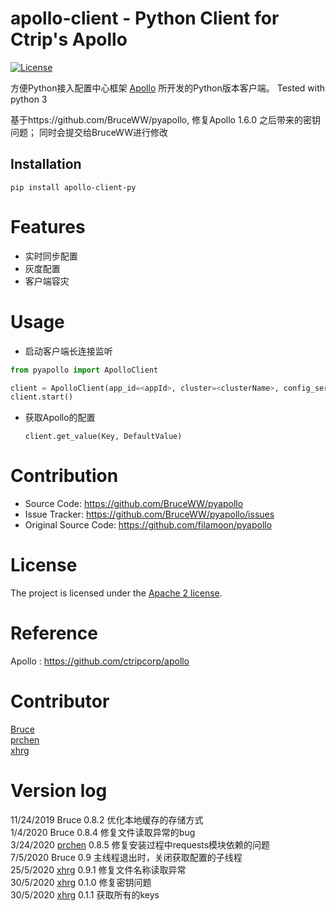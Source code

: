 apollo-client - Python Client for Ctrip's Apollo
================

[![License](https://img.shields.io/badge/License-Apache%202.0-blue.svg)](https://opensource.org/licenses/Apache-2.0)

方便Python接入配置中心框架 [Apollo](https://github.com/ctripcorp/apollo) 所开发的Python版本客户端。
Tested with python 3

基于https://github.com/BruceWW/pyapollo, 修复Apollo 1.6.0 之后带来的密钥问题；
同时会提交给BruceWW进行修改

Installation
------------

``` shell
pip install apollo-client-py
```

# Features
* 实时同步配置
* 灰度配置
* 客户端容灾

# Usage

- 启动客户端长连接监听

``` python
from pyapollo import ApolloClient

client = ApolloClient(app_id=<appId>, cluster=<clusterName>, config_server_url=<configServerUrl>, secret=<AppSecretKey>)
client.start()
```

- 获取Apollo的配置
  ```
  client.get_value(Key, DefaultValue)
  ```

# Contribution
  * Source Code: https://github.com/BruceWW/pyapollo
  * Issue Tracker: https://github.com/BruceWW/pyapollo/issues
  * Original Source Code: https://github.com/filamoon/pyapollo
  
# License
The project is licensed under the [Apache 2 license](https://github.com/zouyx/agollo/blob/master/LICENSE).

# Reference
Apollo : https://github.com/ctripcorp/apollo

# Contributor
[Bruce](https://github.com/BruceWW)<br/>
[prchen](https://github.com/prchen) <br/>
[xhrg](https://github.com/faicm)<br/>


# Version log
11/24/2019  Bruce  0.8.2   优化本地缓存的存储方式<br/>
1/4/2020    Bruce  0.8.4   修复文件读取异常的bug<br/>
3/24/2020   [prchen](https://github.com/prchen) 0.8.5   修复安装过程中requests模块依赖的问题<br/>
7/5/2020    Bruce  0.9     主线程退出时，关闭获取配置的子线程<br/>
25/5/2020   [xhrg](https://github.com/faicm)    0.9.1   修复文件名称读取异常<br/>
30/5/2020   [xhrg](https://github.com/faicm)    0.1.0   修复密钥问题<br/>
30/5/2020   [xhrg](https://github.com/faicm)    0.1.1   获取所有的keys<br/>